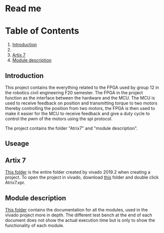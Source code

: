 # Read me
# Table of Contents
1. [Introduction](#introduction)
2. 
3. [Artix 7](#artix-7)
4. [Module description](#module-description)

## Introduction
This project contains the everything related to the FPGA used by group 12 in the robotics civil engineering F20 semester.
The FPGA in the project function as the interface between the hardware and the MCU.  The MCU is used to receive feedback on position and transmitting torque to two motors thereby controlling the position from two motors, the FPGA is then used to make it easier for the MCU to receive feedback and give a duty cycle to control the pwm of the motors using the spi protocol.

The project contains the folder "Atrix7" and "module description".

## Useage


## Artix 7
[This folder](https://github.com/SDU-RB-PRO4-F20-Group-6/VHDL/tree/master/Atrix7) is the entire folder created by vivado 2019.2 when creating a project. To open the project in vivado, download [this](https://github.com/SDU-RB-PRO4-F20-Group-6/VHDL/tree/master/Atrix7) folder and double click Atrix7.xpr.
## Module description
[This folder](https://github.com/SDU-RB-PRO4-F20-Group-6/VHDL/tree/master/module%20description) contains the documentation for all the modules, used in the vivado project more in depth. 
The different test bench at the end of each document does not show the actual execution time but is only to show the functionality of each module.
<!--stackedit_data:
eyJoaXN0b3J5IjpbLTIwMzg0ODg5NSwtMTY2MzM0MjY1MywtOT
E2Nzc3NjcwLC0xMzY4ODMxNjg0XX0=
-->